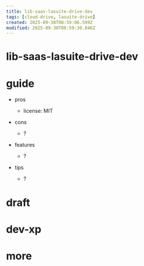 ```yaml
---
title: lib-saas-lasuite-drive-dev
tags: [cloud-drive, lasuite-drive]
created: 2025-09-30T08:59:06.599Z
modified: 2025-09-30T08:59:30.846Z
---
```


# lib-saas-lasuite-drive-dev

# guide
- pros
  - license: MIT

- cons
  - ?

- features
  - ?

- tips
  - ?
# draft

# dev-xp

# more
